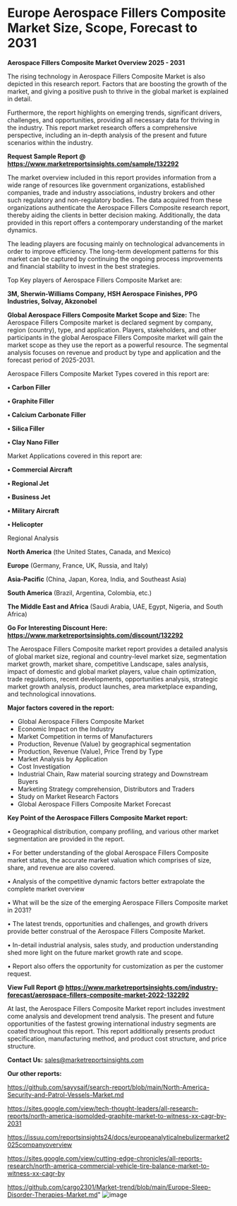 # Europe Aerospace Fillers Composite Market Size, Scope, Forecast to 2031

<Strong> Aerospace Fillers Composite Market Overview 2025 - 2031</strong>

The rising technology in Aerospace Fillers Composite Market is also depicted in this research report. Factors that are boosting the growth of the market, and giving a positive push to thrive in the global market is explained in detail.

Furthermore, the report highlights on emerging trends, significant drivers, challenges, and opportunities, providing all necessary data for thriving in the industry. This report market research offers a comprehensive perspective, including an in-depth analysis of the present and future scenarios within the industry.

<strong>Request Sample Report @ <a href=https://www.marketreportsinsights.com/sample/132292>https://www.marketreportsinsights.com/sample/132292</a></strong>

The market overview included in this report provides information from a wide range of resources like government organizations, established companies, trade and industry associations, industry brokers and other such regulatory and non-regulatory bodies. The data acquired from these organizations authenticate the Aerospace Fillers Composite research report, thereby aiding the clients in better decision making. Additionally, the data provided in this report offers a contemporary understanding of the market dynamics.

The leading players are focusing mainly on technological advancements in order to improve efficiency. The long-term development patterns for this market can be captured by continuing the ongoing process improvements and financial stability to invest in the best strategies.

Top Key players of Aerospace Fillers Composite Market are:

<strong>3M, Sherwin-Williams Company, HSH Aerospace Finishes, PPG Industries, Solvay, Akzonobel</strong>

<strong><b>Global Aerospace Fillers Composite Market Scope and Size:</b></strong>
The Aerospace Fillers Composite market is declared segment by company, region (country), type, and application. Players, stakeholders, and other participants in the global Aerospace Fillers Composite market will gain the market scope as they use the report as a powerful resource. The segmental analysis focuses on revenue and product by type and application and the forecast period of 2025-2031.

Aerospace Fillers Composite Market Types covered in this report are:

<strong>• Carbon Filler

• Graphite Filler

• Calcium Carbonate Filler

• Silica Filler

• Clay Nano Filler</strong>

Market Applications covered in this report are:

<strong>• Commercial Aircraft

• Regional Jet

• Business Jet

• Military Aircraft

• Helicopter</strong> 

Regional Analysis

<strong>North America</strong> (the United States, Canada, and Mexico)

<strong>Europe</strong> (Germany, France, UK, Russia, and Italy)

<strong>Asia-Pacific</strong> (China, Japan, Korea, India, and Southeast Asia)

<strong>South America</strong> (Brazil, Argentina, Colombia, etc.)

<strong>The Middle East and Africa</strong> (Saudi Arabia, UAE, Egypt, Nigeria, and South Africa)

<strong>Go For Interesting Discount Here: <a href=https://www.marketreportsinsights.com/discount/132292>https://www.marketreportsinsights.com/discount/132292</a></strong>

The Aerospace Fillers Composite market report provides a detailed analysis of global market size, regional and country-level market size, segmentation market growth, market share, competitive Landscape, sales analysis, impact of domestic and global market players, value chain optimization, trade regulations, recent developments, opportunities analysis, strategic market growth analysis, product launches, area marketplace expanding, and technological innovations.

<strong><b>Major factors covered in the report:</b></strong>
<ul>
  <li>Global Aerospace Fillers Composite Market </li>
  <li>Economic Impact on the Industry</li>
  <li>Market Competition in terms of Manufacturers</li>
  <li>Production, Revenue (Value) by geographical segmentation</li>
  <li>Production, Revenue (Value), Price Trend by Type</li>
  <li>Market Analysis by Application</li>
  <li>Cost Investigation</li>
  <li>Industrial Chain, Raw material sourcing strategy and Downstream Buyers</li>
  <li>Marketing Strategy comprehension, Distributors and Traders</li>
  <li>Study on Market Research Factors</li>
  <li>Global Aerospace Fillers Composite Market Forecast</li>
</ul>

<strong><b>Key Point of the Aerospace Fillers Composite Market report:</b></strong>

• Geographical distribution, company profiling, and various other market segmentation are provided in the report.

• For better understanding of the global Aerospace Fillers Composite market status, the accurate market valuation which comprises of size, share, and revenue are also covered.

• Analysis of the competitive dynamic factors better extrapolate the complete market overview

• What will be the size of the emerging Aerospace Fillers Composite market in 2031?

• The latest trends, opportunities and challenges, and growth drivers provide better construal of the Aerospace Fillers Composite Market.

• In-detail industrial analysis, sales study, and production understanding shed more light on the future market growth rate and scope.

• Report also offers the opportunity for customization as per the customer request.

<strong><b>View Full Report @ <a href=https://www.marketreportsinsights.com/industry-forecast/aerospace-fillers-composite-market-2022-132292>https://www.marketreportsinsights.com/industry-forecast/aerospace-fillers-composite-market-2022-132292</a></b></strong>


At last, the Aerospace Fillers Composite Market report includes investment come analysis and development trend analysis. The present and future opportunities of the fastest growing international industry segments are coated throughout this report. This report additionally presents product specification, manufacturing method, and product cost structure, and price structure.

<strong>Contact Us:</strong>
sales@marketreportsinsights.com

<strong>Our other reports:</strong>

<a href=https://github.com/sayysaif/search-report/blob/main/North-America-Security-and-Patrol-Vessels-Market.md>https://github.com/sayysaif/search-report/blob/main/North-America-Security-and-Patrol-Vessels-Market.md</a>

<a href=https://sites.google.com/view/tech-thought-leaders/all-research-reports/north-america-isomolded-graphite-market-to-witness-xx-cagr-by-2031>https://sites.google.com/view/tech-thought-leaders/all-research-reports/north-america-isomolded-graphite-market-to-witness-xx-cagr-by-2031</a>

<a href=https://issuu.com/reportsinsights24/docs/europeanalyticalnebulizermarket2025companyoverview>https://issuu.com/reportsinsights24/docs/europeanalyticalnebulizermarket2025companyoverview</a>

<a href=https://sites.google.com/view/cutting-edge-chronicles/all-reports-research/north-america-commercial-vehicle-tire-balance-market-to-witness-xx-cagr-by>https://sites.google.com/view/cutting-edge-chronicles/all-reports-research/north-america-commercial-vehicle-tire-balance-market-to-witness-xx-cagr-by</a>

<a href=https://github.com/cargo2301/Market-trend/blob/main/Europe-Sleep-Disorder-Therapies-Market.md>https://github.com/cargo2301/Market-trend/blob/main/Europe-Sleep-Disorder-Therapies-Market.md</a>"
![image](https://github.com/user-attachments/assets/2ae61826-f6f7-4f56-b789-640675618e0d)
